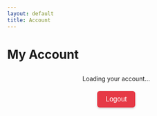 ```yaml
---
layout: default
title: Account
---
```


# My Account

<div id="account-info" style="text-align:center; margin-top:30px;">
  <p>Loading your account...</p>
</div>

<div style="text-align:center; margin-top:20px;">
  <button id="logout-btn" style="
      background: #e63946;
      color: white;
      border: none;
      padding: 10px 20px;
      font-size: 16px;
      border-radius: 6px;
      cursor: pointer;
      box-shadow: 0 2px 4px rgba(0,0,0,0.2);
  ">
    Logout
  </button>
</div>

<script src="https://cdn.jsdelivr.net/npm/@supabase/supabase-js"></script>
<script>
const { createClient } = window.supabase;
const client = createClient(
  "https://lkhrfezubnpdzyduoglu.supabase.co",
  "YOUR_ANON_KEY"
);

// Check session on page load
client.auth.getSession().then(({ data: { session } }) => {
  const container = document.getElementById("account-info");

  if (!session) {
    container.innerHTML = "<p>You are not logged in. <a href='/pages/login/'>Login here</a></p>";
    document.getElementById("logout-btn").style.display = "none";
    return;
  }

  const user = session.user;

  // Extract Google metadata
  const name = user.user_metadata.full_name || "No name";
  const email = user.email;
  const avatar = user.user_metadata.avatar_url || "https://via.placeholder.com/100";

  container.innerHTML = `
    <img src="${avatar}" alt="Profile Picture" width="100" height="100" style="border-radius:50%; margin-bottom:10px;">
    <h2>${name}</h2>
    <p>${email}</p>
  `;
});

// Logout
document.getElementById("logout-btn").addEventListener("click", async () => {
  await client.auth.signOut();
  window.location.href = "/"; // redirect to homepage
});
</script>
